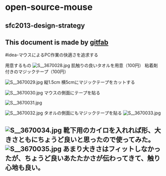 # open-source-mouse
## sfc2013-design-strategy   
This document is made by [gitfab](http://gitfab.org)
---
#idea-マウスによるPC作業の快適さを追求する



用意するもの
![S__3670028.jpg](https://raw.github.com/nanmpdrk/open-source-mouse/master/gitfab/resources/S__3670028.jpg)
肌触りの良いタオルを用意（100円）
粘着剤付きのマジックテープ（100円）

![S__3670029.jpg](https://raw.github.com/nanmpdrk/open-source-mouse/master/gitfab/resources/S__3670029.jpg)
縦1.5cm 横5cmにマジックテープをカットする

![S__3670030.jpg](https://raw.github.com/nanmpdrk/open-source-mouse/master/gitfab/resources/S__3670030.jpg)
マウスの側面にテープを貼る

![S__3670031.jpg](https://raw.github.com/nanmpdrk/open-source-mouse/master/gitfab/resources/S__3670031.jpg)

![S__3670032.jpg](https://raw.github.com/nanmpdrk/open-source-mouse/master/gitfab/resources/S__3670032.jpg)
タオルの側面にもマジックテープを貼る
![S__3670033.jpg](https://raw.github.com/nanmpdrk/open-source-mouse/master/gitfab/resources/S__3670033.jpg)

![S__3670034.jpg](https://raw.github.com/nanmpdrk/open-source-mouse/master/gitfab/resources/S__3670034.jpg)
靴下用のカイロを入れれば形、大きさともにちょうど良いと思ったので使ってみた。
![S__3670035.jpg](https://raw.github.com/nanmpdrk/open-source-mouse/master/gitfab/resources/S__3670035.jpg)
あまり大きさはフィットしなかったが、ちょうど良いあたたかさが伝わってきて、触り心地も良い。
---
